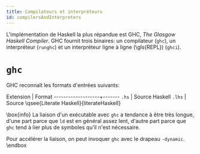 ```yaml
---
title: Compilateurs et interpréteurs 
id: compilersAndInterpreters
---
```


L'implémentation de Haskell la plus répandue est GHC, *The Glasgow Haskell
Compiler*.  GHC fournit trois binaires: un compilateur (`ghc`), un interpréteur (`runghc`) et un interpréteur
ligne à ligne (\gls{REPL}) (`ghci`). 

# `ghc`

GHC reconnaît les formats d'entrées suivants:

Extension          | Format
-------------------+-------
`.hs`              | Source Haskell
`.lhs`             | Source \qsee{Literate Haskell}{literateHaskell}


\box{info}
La liaison d'un exécutable avec `ghc` a tendance à être très longue, d'une part
parce que `ld` est en général assez lent, d'autre part parce que `ghc` tend à lier plus de
symboles qu'il n'est nécessaire. 

Pour accélérer la liaison, on peut invoquer `ghc` avec le drapeau `-dynamic`.
\endbox
